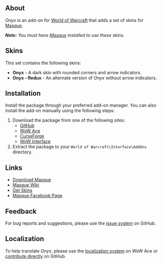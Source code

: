 ## About

_Onyx_ is an add-on for [World of Warcraft](https://worldofwarcraft.com "World of Warcraft") that adds a set of skins for [Masque][].

_**Note:** You must have [Masque][] installed to use these skins._

## Skins

This set contains the following skins:

- **Onyx** - A dark skin with rounded corners and arrow indicators.
- **Onyx - Redux** - An alternate version of _Onyx_ without arrow indicators.

## Installation

Install the package through your preferred add-on manager. You can also install the add-on manually using the following steps:

1. Download the package from one of the following sites:
    - [GitHub](https://github.com/stormfx/masque_onyx "Download from GitHub")
    - [WoW Ace](https://www.wowace.com/projects/masque-onyx "Download from WoW Ace")
    - [CurseForge](https://www.curseforge.com/wow/addons/masque-onyx "Download from CurseForge")
    - [WoW Interface](https://www.wowinterface.com/downloads/info8900 "Download from WoW Interface")  
2. Extract the package to your `World of Warcraft\Interface\AddOns` directory.

## Links

- [Download Masque][Masque]
- [Masque Wiki](https://github.com/stormfx/masque/wiki "Masque Wiki")
- [Get Skins](https://github.com/stormfx/masque/wiki/skin-list "Masque Skin List")
- [Masque Facebook Page](https://www.facebook.com/masqueui "Masque on Facebook")

## Feedback

For bug reports and suggestions, please use the [issue system](https://github.com/stormfx/masque_onyx/issues "Report an Issue") on GitHub.

## Localization

To help translate _Onyx_, please use the [localization system](https://www.wowace.com/projects/masque-onyx/localization "Translate on WoW Ace") on WoW Ace or [contribute directly](https://github.com/stormfx/masque_onyx "Translate on GitHub") on GitHub.

[Masque]: https://www.wowace.com/projects/masque (Download Masque)
